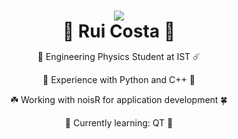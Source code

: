 # 

<div align="center">  <img src="https://static.wikia.nocookie.net/bear-and-breakfast/images/0/08/Hank_icon.png" width=""/>  </div>

<h1 align="center" style="margin: 0;">🌳 Rui Costa 🌲</h1>

<p align="center">🌌 Engineering Physics Student at IST  ☄️</p>
<p align="center">🌿 Experience with Python and C++ 🌱</p>
<p align="center">☘️ Working with noisR for application development 🍀</p>
<p align="center">🌻 Currently learning: QT 🌷</p>


